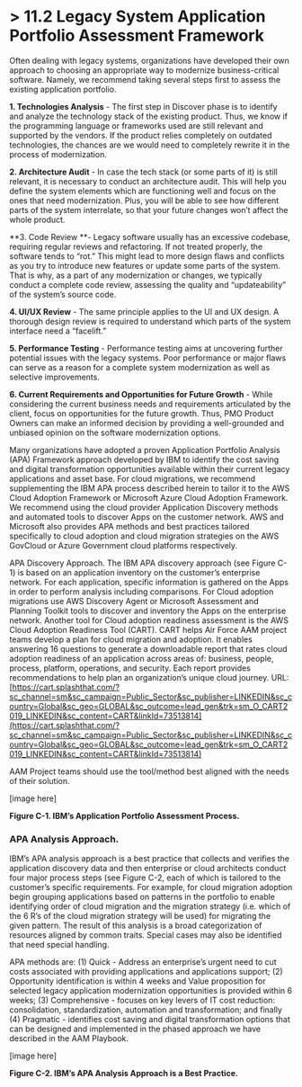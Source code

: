 # > **11.2** Legacy System Application Portfolio Assessment Framework

Often dealing with legacy systems, organizations have developed their own approach to choosing an appropriate way to modernize business-critical software. Namely, we recommend taking several steps first to assess the existing application portfolio.

**1. Technologies Analysis** - The first step in Discover phase is to identify and analyze the technology stack of the existing product. Thus, we know if the programming language or frameworks used are still relevant and supported by the vendors. If the product relies completely on outdated technologies, the chances are we would need to completely rewrite it in the process of modernization.

**2. Architecture Audit** - In case the tech stack (or some parts of it) is still relevant, it is necessary to conduct an architecture audit. This will help you define the system elements which are functioning well and focus on the ones that need modernization. Plus, you will be able to see how different parts of the system interrelate, so that your future changes won’t affect the whole product.

**3. Code Review **- Legacy software usually has an excessive codebase, requiring regular reviews and refactoring. If not treated properly, the software tends to “rot.” This might lead to more design flaws and conflicts as you try to introduce new features or update some parts of the system. That is why, as a part of any modernization or changes, we typically conduct a complete code review, assessing the quality and “updateability” of the system’s source code.

**4. UI/UX Review** - The same principle applies to the UI and UX design. A thorough design review is required to understand which parts of the system interface need a “facelift.”

**5. Performance Testing** - Performance testing aims at uncovering further potential issues with the legacy systems. Poor performance or major flaws can serve as a reason for a complete system modernization as well as selective improvements.

**6. Current Requirements and Opportunities for Future Growth** - While considering the current business needs and requirements articulated by the client, focus on opportunities for the future growth. Thus, PMO Product Owners can make an informed decision by providing a well-grounded and unbiased opinion on the software modernization options.

Many organizations have adopted a proven Application Portfolio Analysis (APA) Framework approach developed by IBM to identify the cost saving and digital transformation opportunities available within their current legacy applications and asset base. For cloud migrations, we recommend supplementing the IBM APA process described herein to tailor it to the AWS Cloud Adoption Framework or Microsoft Azure Cloud Adoption Framework. We recommend using the cloud provider Application Discovery methods and automated tools to discover Apps on the customer network. AWS and Microsoft also provides APA methods and best practices tailored specifically to cloud adoption and cloud migration strategies on the AWS GovCloud or Azure Government cloud platforms respectively.

APA Discovery Approach. The IBM APA discovery approach (see Figure C-1) is based on an application inventory on the customer’s enterprise network. For each application, specific information is gathered on the Apps in order to perform analysis including comparisons. For Cloud adoption migrations use AWS Discovery Agent or Microsoft Assessment and Planning Toolkit tools to discover and inventory the Apps on the enterprise network. Another tool for Cloud adoption readiness assessment is the AWS Cloud Adoption Readiness Tool (CART). CART helps Air Force AAM project teams develop a plan for cloud migration and adoption. It enables answering 16 questions to generate a downloadable report that rates cloud adoption readiness of an application across areas of: business, people, process, platform, operations, and security. Each report provides recommendations to help plan an organization’s unique cloud journey. URL: [https://cart.splashthat.com/?sc_channel=sm&sc_campaign=Public_Sector&sc_publisher=LINKEDIN&sc_country=Global&sc_geo=GLOBAL&sc_outcome=lead_gen&trk=sm_O_CART2019_LINKEDIN&sc_content=CART&linkId=73513814](https://cart.splashthat.com/?sc_channel=sm&sc_campaign=Public_Sector&sc_publisher=LINKEDIN&sc_country=Global&sc_geo=GLOBAL&sc_outcome=lead_gen&trk=sm_O_CART2019_LINKEDIN&sc_content=CART&linkId=73513814)

AAM Project teams should use the tool/method best aligned with the needs of their solution.

[image here]

**Figure C-1. IBM’s Application Portfolio Assessment Process.**

### APA Analysis Approach.

IBM’s APA analysis approach is a best practice that collects and verifies the application discovery data and then enterprise or cloud architects conduct four major process steps (see Figure C-2, each of which is tailored to the customer’s specific requirements. For example, for cloud migration adoption begin grouping applications based on patterns in the portfolio to enable identifying order of cloud migration and the migration strategy (i.e. which of the 6 R’s of the cloud migration strategy will be used) for migrating the given pattern. The result of this analysis is a broad categorization of resources aligned by common traits. Special cases may also be identified that need special handling.

APA methods are: (1) Quick - Address an enterprise’s urgent need to cut costs associated with providing applications and applications support; (2) Opportunity identification is within 4 weeks and Value proposition for selected legacy application modernization opportunities is provided within 6 weeks; (3) Comprehensive - focuses on key levers of IT cost reduction: consolidation, standardization, automation and transformation; and finally (4) Pragmatic - identifies cost saving and digital transformation options that can be designed and implemented in the phased approach we have described in the AAM Playbook.

[image here]

**Figure C-2. IBM’s APA Analysis Approach is a Best Practice.**

